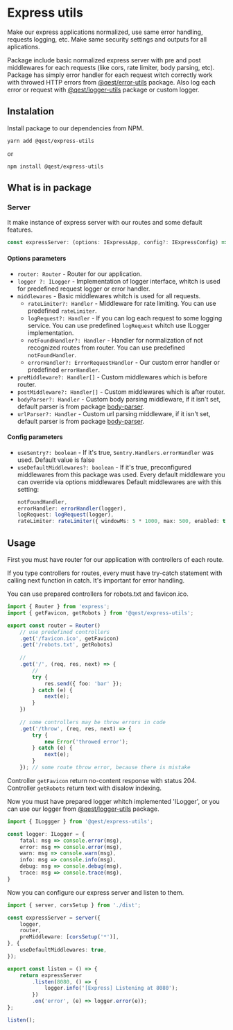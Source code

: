 # Express utils

Make our express applications normalized, use same error handling, requests logging, etc. Make same security settings and outputs for all aplications.

Package include basic normalized express server with pre and post middlewares for each requests (like cors, rate limiter, body parsing, etc). 
Package has simply error handler for each request witch correctly work with throwed HTTP errors from [@qest/error-utils](https://www.npmjs.com/package/@qest/error-utils) package. 
Also log each error or request with [@qest/logger-utils](https://www.npmjs.com/package/@qest/logger-utils) package or custom logger.

## Instalation
Install package to our dependencies from NPM.
```
yarn add @qest/express-utils
```
or
```
npm install @qest/express-utils
```

## What is in package

### Server
It make instance of express server with our routes and some default features.
```typescript
const expressServer: (options: IExpressApp, config?: IExpressConfig) => core.Express= server({...}, {...});
```
#### Options parameters
- `router: Router` - Router for our application. 
- `logger ?: ILogger` - Implementation of logger interface, whitch is used for predefined request logger or error handler.
- `middlewares` - Basic middlewares whitch is used for all requests.
    - `rateLimiter?: Handler` - Middleware for rate limiting. You can use predefined `rateLimiter`.
    - `logRequest?: Handler` - If you can log each request to some logging service. You can use predefined `logRequest` whitch use ILogger implementation. 
    - `notFoundHandler?: Handler` - Handler for normalization of not recognized routes from router. You can use predefined `notFoundHandler`. 
    - `errorHandler?: ErrorRequestHandler` - Our custom error handler or predefined `errorHandler`.
- `preMiddleware?: Handler[]` - Custom middlewares which is before router. 
- `postMiddleware?: Handler[]` - Custom middlewares which is after router.
- `bodyParser?: Handler` - Custom body parsing middleware, if it isn't set, default parser is from package [body-parser](https://www.npmjs.com/package/body-parser).
- `urlParser?: Handler` - Custom url parsing middleware, if it isn't set, default parser is from package [body-parser](https://www.npmjs.com/package/body-parser).

#### Config parameters
- `useSentry?: boolean` - If it's true, `Sentry.Handlers.errorHandler` was used. Default value is false
- `useDefaultMiddlewares?: boolean` - If it's true, preconfigured middlewares from this package was used. Every default middleware you can override via options middlewares Default middlewares are with this setting:
    ```typescript
    notFoundHandler,
    errorHandler: errorHandler(logger),
    logRequest: logRequest(logger),
    rateLimiter: rateLimiter({ windowMs: 5 * 1000, max: 500, enabled: true }),
    ```
## Usage
First you must have router for our application with controllers of each route.

If you type controllers for routes, every must have try-catch statement with calling next function in catch. It's important for error handling.

You can use prepared controllers for robots.txt and favicon.ico.
```typescript
import { Router } from 'express';
import { getFavicon, getRobots } from '@qest/express-utils';

export const router = Router()
    // use predefined controllers
    .get('/favicon.ico', getFavicon)
    .get('/robots.txt', getRobots)  
    
    //
    .get('/', (req, res, next) => {
        //
        try {
            res.send({ foo: 'bar' });
        } catch (e) {
            next(e);    
        }
    })        
    
    // some controllers may be throw errors in code
    .get('/throw', (req, res, next) => {
        try {
            new Error('throwed error');
        } catch (e) {
            next(e);
        }
    }); // some route throw error, because there is mistake
```
Controller `getFavicon` return no-content response with status 204.
Controller `getRobots` return text with disalow indexing. 

Now you must have prepared logger whitch implemented 'ILogger', or you can use our logger from [@qest/logger-utils](https://www.npmjs.com/package/@qest/logger-utils) package.

```typescript
import { ILoggger } from '@qest/express-utils';

const logger: ILogger = {
    fatal: msg => console.error(msg),
    error: msg => console.error(msg),
    warn: msg => console.warn(msg),
    info: msg => console.info(msg),
    debug: msg => console.debug(msg),
    trace: msg => console.trace(msg),
}
``` 

Now you can configure our express server and listen to them.

```typescript
import { server, corsSetup } from './dist';

const expressServer = server({
    logger,
    router,
    preMiddleware: [corsSetup('*')],   
}, {
    useDefaultMiddlewares: true,
});

export const listen = () => {
    return expressServer
        .listen(8080, () => {
            logger.info('[Express] Listening at 8080');
        })
        .on('error', (e) => logger.error(e));
};

listen();
```